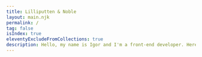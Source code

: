 ```yaml
---
title: Lilliputten & Noble
layout: main.njk
permalink: /
tag: false
isIndex: true
eleventyExcludeFromCollections: true
description: Hello, my name is Igor and I'm a front-end developer. Here is my small portfolio and selected&nbsp;projects.
---
```

